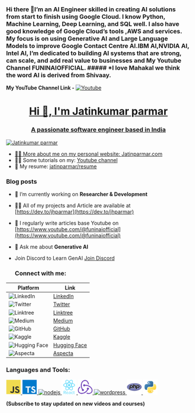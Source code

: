### Hi there 👋I’m an AI Engineer skilled in creating AI solutions from start to finish using Google Cloud. I know Python, Machine Learning, Deep Learning, and SQL well. I also have good knowledge of Google Cloud’s tools ,AWS and services. My focus is on using Generative AI and Large Language Models to improve Google Contact Centre AI.IBM AI,NVIDIA AI, Intel AI, I’m dedicated to building AI systems that are strong, can scale, and add real value to businesses and My Youtube Channel **FUNINAIOFFICIAL**.   #####  *****I love Mahakal we think the word AI is derived from Shivaay.**** #####

<b>My YouTube Channel Link -    </b>
  <a href="https://www.youtube.com/channel/UCSLMS3odjPxesH02jnhWMnA" target="_blank">
  <img height="30"    alt="Youtube"
    src="https://img.shields.io/badge/youtube-FF0000?logo=youtube&logoColor=white&style=for-the-badge"
  a/>


<h1 align="center">Hi 👋, I'm Jatinkumar parmar  </h1>
<h3 align="center">A passionate software engineer based in India</h3>

<p align="left"> <img src="https://komarev.com/ghpvc/?username=jhparmar&label=Profile%20views&color=0e75b6&style=flat" alt="Jatinkumar parmar" /> </p>

- 👨‍💻 More about me on my personal website: [Jatinparmar.com](https://dev.to/jhparmar)
- 👨‍💻 Some tutorials on my: [Youtube channel](https://www.youtube.com/@funinaiofficial)
- 📁 My resume: [jatinparmar/resume](https://about.me/jhparmar)

### Blog posts
<!-- BLOG-POST-LIST:START -->
-  🔭 I’m currently working on **Researcher  & Development**
- 👨‍💻 All of my projects and Article are available at [https://dev.to/jhparmar](https://dev.to/jhparmar)
- 📝 I regularly write articles base Youtube  on [https://www.youtube.com/@funinaiofficial](https://www.youtube.com/@funinaiofficial)
- 💬 Ask me about **Generative AI**
- Join Discord to Learn GenAI [Join Discord](https://discord.gg/jhparmar)

  <h3 align="left">Connect with me:</h3>
<p align="left">

| Platform | Link |
|----------|------|
| ![LinkedIn](https://img.icons8.com/color/48/000000/linkedin.png) | [LinkedIn](https://www.linkedin.com/in/jhparmar/) |
| ![Twitter](https://img.icons8.com/color/48/000000/twitter.png) | [Twitter](https://x.com/Yash_Kavaiya_) |
| ![Linktree](https://img.icons8.com/color/48/000000/linktree.png) | [Linktree](https://linktr.ee/jhparmar) |
| ![Medium](https://img.icons8.com/color/48/000000/medium-logo.png) | [Medium](https://medium.com/@parmarjatin4911) |
| ![GitHub](https://img.icons8.com/color/48/000000/github.png) | [GitHub](https://github.com/parmarjh) |
| ![Kaggle](https://img.icons8.com/color/48/000000/kaggle.png) | [Kaggle](https://www.kaggle.com/jhparmar) |
| ![Hugging Face](https://img.icons8.com/color/48/000000/hugging-face.png) | [Hugging Face](https://huggingface.co/jhparmar) |
| ![Aspecta](https://img.icons8.com/color/48/000000/aspecta.png) | [Aspecta](https://aspecta.id/u/jhparmar) |
</p>

<!-- BLOG-POST-LIST:END -->

<h3 align="left">Languages and Tools:</h3>
<p align="left"> 
  <a href="https://developer.mozilla.org/en-US/docs/Web/JavaScript" target="_blank" rel="noreferrer"> 
    <img src="https://raw.githubusercontent.com/devicons/devicon/master/icons/javascript/javascript-original.svg" alt="javascript" width="40" height="40"/> 
  </a> 
  <a href="https://www.typescriptlang.org/" target="_blank" rel="noreferrer"> <img src="https://raw.githubusercontent.com/devicons/devicon/master/icons/typescript/typescript-original.svg" alt="typescript" width="40" height="40"/> </a> 
  <!-- <a href="https://www.mongodb.com/" target="_blank" rel="noreferrer"> <img src="https://raw.githubusercontent.com/devicons/devicon/master/icons/mongodb/mongodb-original-wordmark.svg" alt="mongodb" width="40" height="40"/> </a> 
  <a href="https://www.mysql.com/" target="_blank" rel="noreferrer"> <img src="https://raw.githubusercontent.com/devicons/devicon/master/icons/mysql/mysql-original-wordmark.svg" alt="mysql" width="40" height="40"/> </a>
  <a href="https://www.postgresql.org" target="_blank" rel="noreferrer"> <img src="https://raw.githubusercontent.com/devicons/devicon/master/icons/postgresql/postgresql-original-wordmark.svg" alt="postgresql" width="40" height="40"/>   </a> -->
  <a href="https://nodejs.org" target="_blank" rel="noreferrer"> <img src="https://img.icons8.com/fluency/512/node-js.png" alt="nodejs" width="40" height="40"/> </a> 
  <a href="https://reactjs.org/" target="_blank" rel="noreferrer"> <img src="https://raw.githubusercontent.com/devicons/devicon/master/icons/react/react-original-wordmark.svg" alt="react" width="40" height="40"/> </a> 
  <a href="https://redux.js.org" target="_blank" rel="noreferrer"> <img src="https://raw.githubusercontent.com/devicons/devicon/master/icons/redux/redux-original.svg" alt="redux" width="40" height="40"/> </a> 
  <a href="https://wordpress.org" target="_blank" rel="noreferrer"> <img src="https://cdn-icons-png.flaticon.com/512/174/174881.png" alt="wordpress" width="40" height="40"/> </a> 
  <a href="https://www.php.net" target="_blank" rel="noreferrer"> <img src="https://raw.githubusercontent.com/devicons/devicon/master/icons/php/php-original.svg" alt="php" width="40" height="40"/> </a> 
  <a href="https://www.python.org" target="_blank" rel="noreferrer"> <img src="https://raw.githubusercontent.com/devicons/devicon/master/icons/python/python-original.svg" alt="python" width="40" height="40"/> </a> 
<!--  <a href="https://webpack.js.org" target="_blank" rel="noreferrer"> <img src="https://raw.githubusercontent.com/devicons/devicon/d00d0969292a6569d45b06d3f350f463a0107b0d/icons/webpack/webpack-original-wordmark.svg" alt="webpack" width="40" height="40"/> </a> -->
</p>

  
</a>
<b>      (Subscribe to stay updated on new videos and courses)   </b>
<br/><br/>




